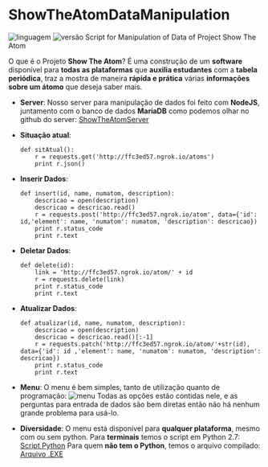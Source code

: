 
# ShowTheAtomDataManipulation
![linguagem](https://img.shields.io/badge/Python-2.7-brightgreen.svg)
![versão](https://img.shields.io/badge/version-v0.2-orange.svg)
Script for Manipulation of Data of Project Show The Atom

O que é o Projeto **Show The Atom**? É uma construção de um **software** disponível para **todas as plataformas** que **auxilia estudantes** com a **tabela periódica**, traz a mostra de maneira **rápida e prática** várias **informações sobre um átomo** que deseja saber mais.

- **Server**:
	Nosso server  para manipulação de dados foi feito com **NodeJS**, juntamento com o banco de dados **MariaDB** como podemos olhar no github do server: [ShowTheAtomServer](https://github.com/ProfessorJamesBach/ShowTheAtomServer)
 - **Situação atual**:
	 ````
	 def sitAtual():
	     r = requests.get('http://ffc3ed57.ngrok.io/atoms')
	     print r.json()
	 ````
 - **Inserir Dados**:
	 ````
	 def insert(id, name, numatom, description):
	     descricao = open(description)
	     descricao = descricao.read()
	     r = requests.post('http://ffc3ed57.ngrok.io/atom', data={'id': id,'element': name, 'numatom': numatom, 'description': descricao})
	     print r.status_code
	     print r.text 
	 ````
- **Deletar Dados**:
	````
	def delete(id):
	    link = 'http://ffc3ed57.ngrok.io/atom/' + id
	    r = requests.delete(link)
	    print r.status_code
	    print r.text
	````
- **Atualizar Dados**:
	````
	def atualizar(id, name, numatom, description):
	    descricao = open(description)
	    descricao = descricao.read()[:-1]
	    r = requests.patch('http://ffc3ed57.ngrok.io/atom/'+str(id), data={'id': id ,'element': name, 'numatom': numatom, 'description': descricao})
	    print r.status_code
	    print r.text
	````

- **Menu**:
	O menu é bem simples, tanto de utilização quanto de programação:
	![menu](https://i.imgur.com/meqDpJU.png)
	Todas as opções estão contidas nele, e as perguntas para entrada de dados são bem diretas então não há nenhum grande problema para usá-lo.

- **Diversidade**:
	O menu está disponível para **qualquer plataforma**, mesmo com ou sem python.
	Para **terminais** temos o script em Python 2.7: [Script Python](https://github.com/ProfessorJamesBach/ShowTheAtomServer/blob/master/mysql.py)
	Para quem **não tem o Python**, temos o arquivo compilado: [Arquivo .EXE](https://github.com/ProfessorJamesBach/ShowTheAtomServer/blob/master/mysql.exe)

